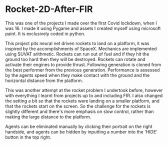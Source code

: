 # Rocket-2D-After-FIR

This was one of the projects I made over the first Covid lockdown, when I was 16. I made it using Pygame and assets I created myself using microsoft paint. It is exclusively coded in python.

This project pits neural net driven rockets to land on a platform, it was inspired by the accomplishments of SpaceX. Mechanics are implemented using SUVAT arithmetic. Rockets can run out of fuel and if they hit the ground too hard then they will be destroyed. Rockets can rotate and activate their engines to provide thrust. Following generation is cloned from the best performer from the previous generation. Performance is assessed by the agents speed when they make contact with the ground and the horizontal distance from the platform.

This was another attempt at the rocket problem I undertook before, however with everything I learnt from projects up to and including FIR. I also changed the setting a bit so that the rockets were landing on a smaller platform, and that the rockets start on the screen. So the challenge for the rockets is slightly different and there's more emphasis on slow control, rather than making the large distance to the platform.

Agents can be eliminated manually by clicking their portrait on the right handside, and agents can be hidden by inputting a number into the 'HIDE' button in the top right.
